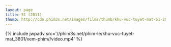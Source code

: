 ```yaml
---
layout: page
title: 51 (2011)
thumb: http://cdn.phim3s.net/images/films/thumb/khu-vuc-tuyet-mat-51-2011-2011.jpg
---
```

{% include jwpadv src='//phim3s.net/phim-le/khu-vuc-tuyet-mat_3801/xem-phim//video.mp4' %}
